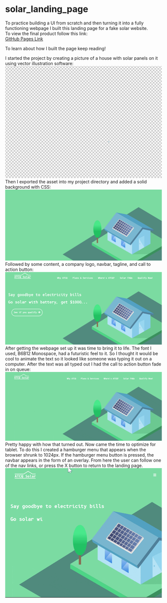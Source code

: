 # solar_landing_page

To practice building a UI from scratch and then turning it into a fully functioning webpage I built this landing page for a fake solar website.   
To view the final product follow this link:  
[GitHub Pages Link](https://paul-schultz.github.io/solar_landing_page/)

To learn about how I built the page keep reading!  

I started the project by creating a picture of a house with solar panels on it using vector illustration software:  
![Vector Design Gif](./readme_files/gif/vector.gif)  
Then I exported the asset into my project directory and added a solid background with CSS:  
![Before text image](./readme_files/screenshot/before_text.png)  
Followed by some content, a company logo, navbar, tagline, and call to action button:  
![After text image](./readme_files/screenshot/after_text.png)  
After getting the webpage set up it was time to bring it to life. The font I used, B6B12 Monospace, had a futuristic feel to it. So I thought it would be cool to animate the text so it looked like someone was typing it out on a computer. After the text was all typed out I had the call to action button fade in on queue:  
![Type Animation Gif](./readme_files/gif/type.gif)  
Pretty happy with how that turned out. Now came the time to optimize for tablet. To do this I created a hamburger menu that appears when the browser shrunk to 1024px. If the hamburger menu button is pressed, the navbar appears in the form of an overlay. From here the user can follow one of the nav links, or press the X button to return to the landing page.
![Tablet Menu Gif](./readme_files/gif/tablet.gif)  